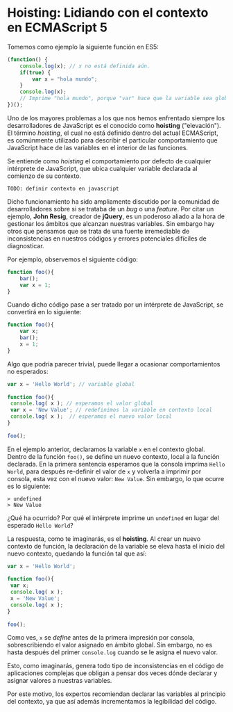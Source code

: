 # Hoisting: Lidiando con el contexto en ECMAScript 5

Tomemos como ejemplo la siguiente función en ES5:

```javascript
(function() {
    console.log(x); // x no está definida aún.
    if(true) {
        var x = "hola mundo";
    }
    console.log(x);
    // Imprime "hola mundo", porque "var" hace que la variable sea global a la función
})();
```

Uno de los mayores problemas a los que nos hemos enfrentado siempre los desarrolladores de JavaScript es el conocido como **hoisting** ("elevación"). El término *hoisting*, el cual no está definido dentro del actual ECMAScript, es comúnmente utilizado para describir el particular comportamiento que JavaScript hace de las variables en el interior de las funciones.

Se entiende como *hoisting* el comportamiento por defecto de cualquier intérprete de JavaScript, que ubica cualquier variable declarada al comienzo de su contexto.

    TODO: definir contexto en javascript

Dicho funcionamiento ha sido ampliamente discutido por la comunidad de desarrolladores sobre si se trataba de un *bug* o una *feature*. Por citar un ejemplo, **John Resig**, creador de **jQuery**, es un poderoso aliado a la hora de gestionar los ámbitos que alcanzan nuestras variables. Sin embargo hay otros que pensamos que se trata de una fuente irremediable de inconsistencias en nuestros códigos y errores potenciales difíciles de diagnosticar.

Por ejemplo, observemos el siguiente código:

```javascript
function foo(){
    bar();
    var x = 1;
}
```

Cuando dicho código pase a ser tratado por un intérprete de JavaScript, se convertirá en lo siguiente:
```javascript
function foo(){
    var x;
    bar();
    x = 1;
}
```
Algo que podría parecer trivial, puede llegar a ocasionar comportamientos no esperados:

```javascript
var x = 'Hello World'; // variable global
 
function foo(){
 console.log( x ); // esperamos el valor global
 var x = 'New Value'; // redefinimos la variable en contexto local
 console.log( x );  // esperamos el nuevo valor local
}
 
foo();
```
En el ejemplo anterior, declaramos la variable `x` en el contexto global. Dentro de la función `foo()`, se define un nuevo contexto, local a la función declarada. En la primera sentencia esperamos que la consola imprima `Hello World`, para después re-definir el valor de `x` y volverla a imprimir por consola, esta vez con el nuevo valor: `New Value`. Sin embargo, lo que ocurre es lo siguiente:
```
> undefined
> New Value
```
¿Qué ha ocurrido? Por qué el intérprete imprime un `undefined` en lugar del esperado `Hello World`?

La respuesta, como te imaginarás, es el **hoisting**. Al crear un nuevo contexto de función, la declaración de la variable se eleva hasta el inicio del nuevo contexto, quedando la función tal que así:
```javascript
var x = 'Hello World';
 
function foo(){
 var x;
 console.log( x );
 x = 'New Value';
 console.log( x );
}
 
foo();
```
Como ves, `x` se *define* antes de la primera impresión por consola, sobrescribiendo el valor asignado en ámbito global. Sin embargo, no es hasta después del primer `console.log` cuando se le asigna el nuevo valor.

Esto, como imaginarás, genera todo tipo de inconsistencias en el código de aplicaciones complejas que obligan a pensar dos veces dónde declarar y asignar valores a nuestras variables. 

Por este motivo, los expertos recomiendan declarar las variables al principio del contexto, ya que así además incrementamos la legibilidad del código. 

